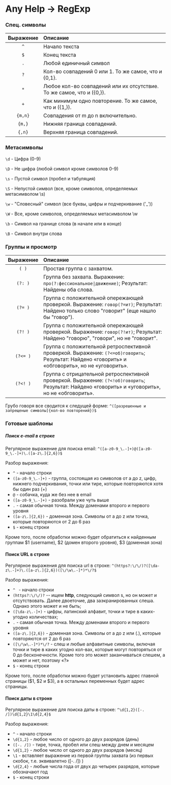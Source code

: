 # Any Help -> RegExp
### Спец. символы

|Выражение|Описание|
|:-:|:-|
|`^`|Начало текста|
|`$`|Конец текста
|`.`|Любой единичный символ
|`?`|Кол-во совпадений 0 или 1. То же самое, что и {0,1}.
|`*`|Любое кол-во совпадений или их отсутствие. То же самое, что и ({0,}).
|`+`|Как минимум одно повторение. То же самое, что и ({1,}).
|`{m,n}`|Совпадения от m до n включительно.
|`{m,}`|Нижняя граница совпадений.
|`{,n}`|Верхняя граница совпадений.


### Метасимволы

`\d` - Цифра (0-9)

`\D` - Не цифра (любой символ кроме символов 0-9)

`\s` - Пустой символ (пробел и табуляция)

`\S` - Непустой символ (все, кроме символов, определяемых метасимволом \s)

`\w` - "Словесный" символ (все буквы, цифры и подчеркивание ('_'))

`\W` - Все, кроме символов, определяемых метасимволом \w

`\b` - Символ на границе слова (в начале или в конце)

`\B` - Символ внутри слова


### Группы и просмотр
|Выражение|Описание|
|:-:|:-|
|`( )`|Простая группа с захватом.|
|`(?: )`|Группа без захвата. Выражение: `про(?:фессиональное\|движение)`; Результат: Найдены оба слова.|
|`(?= )`|Группа с положительной опережающей проверкой. Выражение: `говор(?=ит)`; Результат: Найдено только слово "говорит" (еще нашло бы "говор").|
|`(?! )`|Группа с положительной опережающей проверкой. Выражение: `говор(?!ит)`; Результат: Найдено "говорю", "говори", но не "говорит".|
|`(?<= )`|Группа с положительной ретроспективной проверкой. Выражение: `(?<=об)говорить`; Результат: Найдено «говорить» и «обговорить», но не «уговорить».|
|`(?<! )`|Группа с отрицательной ретроспективной проверкой. Выражение: `(?<!об)говорить`; Результат: Найдено «говорить» и «уговорить», но не «обговорить».|

Грубо говоря все сводится к следущей форме:
`^([разрешенные и запрещеные символы]{кол-во повторений})$`

### Готовые шаблоны
##### Поиск e-mail в строке
Регулярное выражение для поиска email:
`^([a-z0-9_\.-]+)@([a-z0-9_\.-]+)\.([a-z\.]{2,6})$`

Разбор выражения:
* `^` - начало строки
* `([a-z0-9_\.-]+)` - группа, состоящая из символов от a до z, цифр, нижнего подчеркивания, точки или тире, которые повторяются хотя бы один раз (+)
* `@` - собачка, куда же без нее в email
* `([a-z0-9_\.-]+)` - разобрали уже чуть выше
* `.` - самая обычная точка. Между доменами второго и первого уровня
* `([a-z\.]{2,6})` - доменная зона. Символы от a до z или точка, которые повторяются
от 2 до 6 раз
* `$` - конец строки

Кроме того, после обработки можно будет обратиться к найденным группам $1 (username), $2 (домен второго уровня), $3 (доменная зона)

#### Поиск URL в строке
Регулярное выражения для поиска url в строке:
`^(https?:\/\/)?([\da-z\.-]+)\.([a-z\.]{2,6})([\/\w\.-]*)*\/?$`

Разбор выражения:
* `^ ` - начало строки
* `(https?:\/\/)?` -- ищем __http__, следующий символ s, но он может и отсутствовать. Далее двоеточие, два заэкранированных слеша. Однако этого может и не быть;
* `([\da-z\.-]+)` - цифры, латинский алфавит, точки и тире в каких-угодно количествах;
* `.` - самая обычная точка. Между доменами второго и первого уровня
* `([a-z\.]{2,6})` - доменная зона. Символы от a до z или (.), которые повторяются от 2 до 6 раз
* `([\/\w\.-]*)*\/?` - слеш и любые алфавитные символы, включая точки и тире в каких угодно кол-вах, которые могут повторяться от 0 до бесконечности. Кроме того это может заканчиваться слешем, а может и нет, поэтому «?»
* `$` - конец строки

Кроме того, после обработки можно будет установить адрес главной страницы ($1, $2 и $3), а в остальных переменных будет адрес страницы.

#### Поиск даты в строке
Регулярное выражение для поиска даты в строке:
`^\d{1,2}([-. /])\d{1,2}\1\d{2,4}$`

Разбор выражения:
* `^` - начало строки
* `\d{1,2}` - любое число от одного до двух разрядов (день)
* `([-. /])` - тире, точка, пробел или слеш между днем и месяцем
* `\d{1,2}` - любое число от одного до двух разрядов (месяц)
* `\1` - вставляет выражение из первой группы захвата (из первых скобок, т.е. эквивалетно ([-. /]) )
* `\d{2,4}` - любые числа года от двух до четырех разрядов, которые обозначают год
* `$` - конец строки